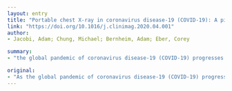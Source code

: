 ```yaml
---
layout: entry
title: "Portable chest X-ray in coronavirus disease-19 (COVID-19): A pictorial review"
link: "https://doi.org/10.1016/j.clinimag.2020.04.001"
author:
- Jacobi, Adam; Chung, Michael; Bernheim, Adam; Eber, Corey

summary:
- "the global pandemic of coronavirus disease-19 (COVID-19) progresses. Many physicians in a wide variety of specialties continue to play pivotal roles in diagnosis and management. Portable chest radiography (CXR) will likely be the most commonly used modality for identification and follow up of lung abnormalities. In cases of high clinical suspicion, a positive CXR may obviate the need for CT."

original:
- "As the global pandemic of coronavirus disease-19 (COVID-19) progresses, many physicians in a wide variety of specialties continue to play pivotal roles in diagnosis and management. In radiology, much of the literature to date has focused on chest CT manifestations of COVID-19 (Zhou et al. [1]; Chung et al. [2]). However, due to infection control issues related to patient transport to CT suites, the inefficiencies introduced in CT room decontamination, and lack of CT availability in parts of the world, portable chest radiography (CXR) will likely be the most commonly utilized modality for identification and follow up of lung abnormalities. In fact, the American College of Radiology (ACR) notes that CT decontamination required after scanning COVID-19 patients may disrupt radiological service availability and suggests that portable chest radiography may be considered to minimize the risk of cross-infection (American College of Radiology [3]). Furthermore, in cases of high clinical suspicion for COVID-19, a positive CXR may obviate the need for CT. Additionally, CXR utilization for early disease detection may also play a vital role in areas around the world with limited access to reliable real-time reverse transcription polymerase chain reaction (RT-PCR) COVID testing. The purpose of this pictorial review article is to describe the most common manifestations and patterns of lung abnormality on CXR in COVID-19 in order to equip the medical community in its efforts to combat this pandemic."
---
```


